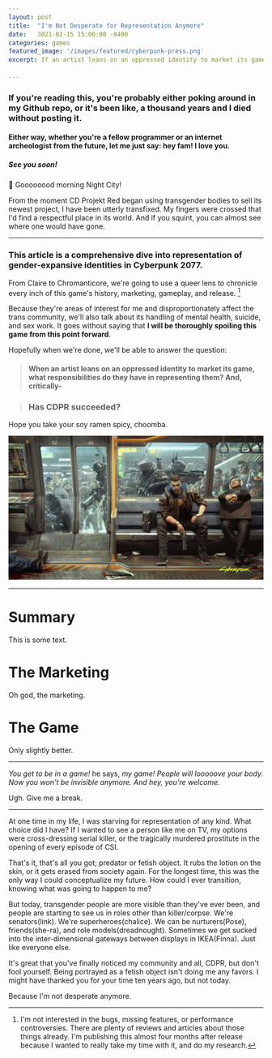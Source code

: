```yaml
---
layout: post
title:  "I'm Not Desperate for Representation Anymore"
date:   3021-02-15 15:00:00 -0400
categories: games
featured_image: '/images/featured/cyberpunk-press.png'
excerpt: If an artist leans on an oppressed identity to market its game, what responsibilities must they also take on? <br><br> This article is a comprehensive dive into representation of gender-expansive identities in Cyberpunk 2077. From Claire to Chromanticore, we're going to use a queer lens to chronicle every inch of this game's history, marketing, gameplay, and release.

---
```


### If you're reading this, you're probably either poking around in my Github repo, or it's been like, a thousand years and I died without posting it.

#### Either way, whether you're a fellow programmer or an internet archeologist from the future, let me just say: hey fam! I love you.

##### See you soon!



🎵 Goooooood morning Night City!

From the moment CD Projekt Red began using transgender bodies to sell its newest project, I have been utterly transfixed. My fingers were crossed that I'd find a respectful place in its world. And if you squint, you can almost see where one would have gone.

---

### This article is a comprehensive dive into representation of gender-expansive identities in Cyberpunk 2077.

From Claire to Chromanticore, we're going to use a queer lens to chronicle every inch of this game's history, marketing, gameplay, and release. [^1]

[^1]: I'm not interested in the bugs, missing features, or performance controversies. There are plenty of reviews and articles about those things already. I'm publishing this almost four months after release because I wanted to really take my time with it, and do my research.

Because they're areas of interest for me and disproportionately affect the trans community, we'll also talk about its handling of mental health, suicide, and sex work. It goes without saying that **I will be thoroughly spoiling this game from this point forward**.

Hopefully when we're done, we'll be able to answer the question:

> #### When an artist leans on an oppressed identity to market its game, what responsibilities do they have in representing them? And, critically-

> ### Has CDPR succeeded?

Hope you take your soy ramen spicy, choomba.

![](/images/cyberpunk-2077/cyberpunk-title.jpg)

---

# Summary

This is some text.

# The Marketing

Oh god, the marketing.

# The Game

Only slightly better.



---

*You get to be in a game!* he says, *my game! People will looooove your body. Now you won't be invisible anymore. And hey, you're welcome.*

Ugh. Give me a break.

---

At one time in my life, I was starving for representation of any kind. What choice did I have? If I wanted to see a person like me on TV, my options were cross-dressing serial killer, or the tragically murdered prostitute in the opening of every episode of CSI.

That's it, that's all you got; predator or fetish object. It rubs the lotion on the skin, or it gets erased from society again. For the longest time, this was the only way I could conceptualize my future. How could I ever transition, knowing what was going to happen to me?

But today, transgender people are more visible than they've ever been, and people are starting to see us in roles other than killer/corpse. We're senators(link). We're superheroes(chalice). We can be nurturers(Pose), friends(she-ra), and role models(dreadnought). Sometimes we get sucked into the inter-dimensional gateways between displays in IKEA(Finna). Just like everyone else.

It's great that you've finally noticed my community and all, CDPR, but don't fool yourself. Being portrayed as a fetish object isn't doing me any favors. I might have thanked you for your time ten years ago, but not today.

Because I'm not desperate anymore.
